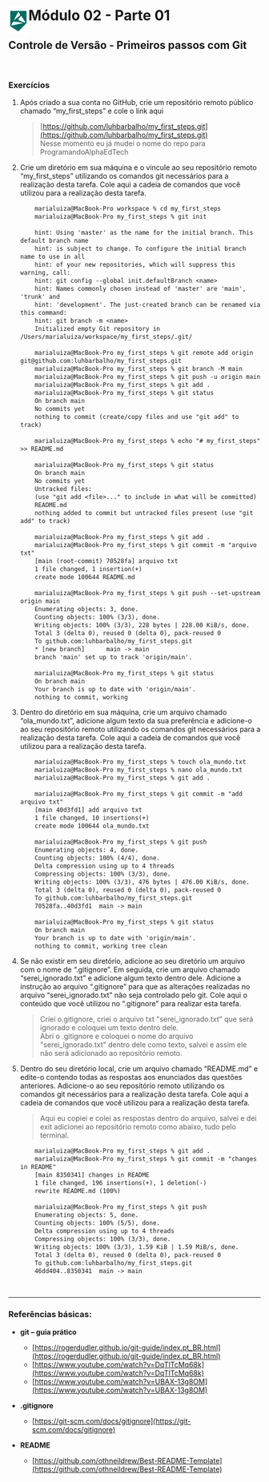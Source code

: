 <div display="flex">
    <img src="../../MODULO-04/assets/imgs/alpha-logo.png" width="40px" align="left"/>
    <h1>Módulo 02 - Parte 01</h1>
</div>

## Controle de Versão - Primeiros passos com Git

&nbsp;

### Exercícios

1. Após criado a sua conta no GitHub, crie um repositório remoto público chamado “my_first_steps” e cole o link aqui

    > [https://github.com/luhbarbalho/my_first_steps.git](https://github.com/luhbarbalho/my_first_steps.git)
    \
    Nesse momento eu já mudei o nome do repo para ProgramandoAlphaEdTech

1. Crie um diretório em sua máquina e o vincule ao seu repositório remoto “my_first_steps” utilizando os comandos git necessários para a realização desta tarefa. Cole aqui a cadeia de comandos que você utilizou para a realização desta tarefa.

    ```git
        marialuiza@MacBook-Pro workspace % cd my_first_steps
        marialuiza@MacBook-Pro my_first_steps % git init

        hint: Using 'master' as the name for the initial branch. This default branch name
        hint: is subject to change. To configure the initial branch name to use in all
        hint: of your new repositories, which will suppress this warning, call:
        hint: git config --global init.defaultBranch <name>
        hint: Names commonly chosen instead of 'master' are 'main', 'trunk' and
        hint: 'development'. The just-created branch can be renamed via this command:
        hint: git branch -m <name>
        Initialized empty Git repository in /Users/marialuiza/workspace/my_first_steps/.git/

        marialuiza@MacBook-Pro my_first_steps % git remote add origin git@github.com:luhbarbalho/my_first_steps.git
        marialuiza@MacBook-Pro my_first_steps % git branch -M main
        marialuiza@MacBook-Pro my_first_steps % git push -u origin main
        marialuiza@MacBook-Pro my_first_steps % git add .
        marialuiza@MacBook-Pro my_first_steps % git status
        On branch main
        No commits yet
        nothing to commit (create/copy files and use "git add" to track)

        marialuiza@MacBook-Pro my_first_steps % echo "# my_first_steps" >> README.md

        marialuiza@MacBook-Pro my_first_steps % git status
        On branch main
        No commits yet
        Untracked files:
        (use "git add <file>..." to include in what will be committed)
        README.md
        nothing added to commit but untracked files present (use "git add" to track)

        marialuiza@MacBook-Pro my_first_steps % git add .
        marialuiza@MacBook-Pro my_first_steps % git commit -m "arquivo txt"
        [main (root-commit) 70528fa] arquivo txt
        1 file changed, 1 insertion(+)
        create mode 100644 README.md
        
        marialuiza@MacBook-Pro my_first_steps % git push --set-upstream origin main
        Enumerating objects: 3, done.
        Counting objects: 100% (3/3), done.
        Writing objects: 100% (3/3), 228 bytes | 228.00 KiB/s, done.
        Total 3 (delta 0), reused 0 (delta 0), pack-reused 0
        To github.com:luhbarbalho/my_first_steps.git
        * [new branch]      main -> main
        branch 'main' set up to track 'origin/main'.
        
        marialuiza@MacBook-Pro my_first_steps % git status
        On branch main
        Your branch is up to date with 'origin/main'.
        nothing to commit, working
    ```

1. Dentro do diretório em sua máquina, crie um arquivo chamado “ola_mundo.txt”, adicione algum texto da sua preferência e adicione-o ao seu repositório remoto utilizando os comandos git necessários para a realização desta tarefa. Cole aqui a cadeia de comandos que você utilizou para a realização desta tarefa.

    ```git
        marialuiza@MacBook-Pro my_first_steps % touch ola_mundo.txt
        marialuiza@MacBook-Pro my_first_steps % nano ola_mundo.txt
        marialuiza@MacBook-Pro my_first_steps % git add .

        marialuiza@MacBook-Pro my_first_steps % git commit -m "add arquivo txt"
        [main 40d3fd1] add arquivo txt
        1 file changed, 10 insertions(+)
        create mode 100644 ola_mundo.txt
        
        marialuiza@MacBook-Pro my_first_steps % git push
        Enumerating objects: 4, done.
        Counting objects: 100% (4/4), done.
        Delta compression using up to 4 threads
        Compressing objects: 100% (3/3), done.
        Writing objects: 100% (3/3), 476 bytes | 476.00 KiB/s, done.
        Total 3 (delta 0), reused 0 (delta 0), pack-reused 0
        To github.com:luhbarbalho/my_first_steps.git
        70528fa..40d3fd1  main -> main

        marialuiza@MacBook-Pro my_first_steps % git status
        On branch main
        Your branch is up to date with 'origin/main'.
        nothing to commit, working tree clean
    ```

1. Se não existir em seu diretório, adicione ao seu diretório um arquivo com o nome de “.gitignore”. Em seguida, crie um arquivo chamado “serei_ignorado.txt” e adicione algum texto dentro dele. Adicione a instrução ao arquivo “.gitignore” para que as alterações realizadas no arquivo “serei_ignorado.txt” não seja controlado pelo git. Cole aqui o conteúdo que você utilizou no “.gitignore” para realizar esta tarefa.

    > Criei o.gitignore, criei o arquivo txt "serei_ignorado.txt" que será ignorado e coloquei um texto dentro dele.
    \
    Abri o .gitignore e coloquei o nome do arquivo "serei_ignorado.txt" dentro dele como texto, salvei e assim ele não será adicionado ao repositório remoto.

1. Dentro do seu diretório local, crie um arquivo chamado “README.md” e edite-o contendo todas as respostas aos enunciados das questões anteriores. Adicione-o ao seu repositório remoto utilizando os comandos git necessários para a realização desta tarefa. Cole aqui a cadeia de comandos que você utilizou para a realização desta tarefa.

    > Aqui eu copiei e colei as respostas dentro do arquivo, salvei e dei exit adicionei ao repositório remoto como abaixo, tudo pelo terminal.

    ```git
        marialuiza@MacBook-Pro my_first_steps % git add .
        marialuiza@MacBook-Pro my_first_steps % git commit -m "changes in README"
        [main 8350341] changes in README
        1 file changed, 196 insertions(+), 1 deletion(-)
        rewrite README.md (100%)
        
        marialuiza@MacBook-Pro my_first_steps % git push
        Enumerating objects: 5, done.
        Counting objects: 100% (5/5), done.
        Delta compression using up to 4 threads
        Compressing objects: 100% (3/3), done.
        Writing objects: 100% (3/3), 1.59 KiB | 1.59 MiB/s, done.
        Total 3 (delta 0), reused 0 (delta 0), pack-reused 0
        To github.com:luhbarbalho/my_first_steps.git
        46dd404..8350341  main -> main
    ```

&nbsp;

---

### Referências básicas:

- **git – guia prático**
  - [https://rogerdudler.github.io/git-guide/index.pt_BR.html](https://rogerdudler.github.io/git-guide/index.pt_BR.html)
  - [https://www.youtube.com/watch?v=DqTITcMq68k](https://www.youtube.com/watch?v=DqTITcMq68k)
  - [https://www.youtube.com/watch?v=UBAX-13g8OM](https://www.youtube.com/watch?v=UBAX-13g8OM)

- **.gitignore**
  - [https://git-scm.com/docs/gitignore](https://git-scm.com/docs/gitignore)

- **README**
  - [https://github.com/othneildrew/Best-README-Template](https://github.com/othneildrew/Best-README-Template)